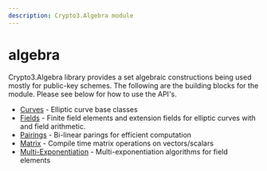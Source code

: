 ```yaml
---
description: Crypto3.Algebra module
---
```


# algebra

Crypto3.Algebra library provides a set algebraic constructions being used mostly for public-key schemes. The following are the building blocks for the module. Please see below for how to use the API's.

* [Curves](manual/curves.md) - Elliptic curve base classes
* [Fields](implementation/field.md) -  Finite field elements and extension fields for elliptic curves with and field arithmetic.
* [Pairings](manual/pairings.md) - Bi-linear parings for efficient computation
* [Matrix](manual/matrix.md) - Compile time matrix operations on vectors/scalars
* [Multi-Exponentiation](manual/multi-exponentiation.md) - Multi-exponentiation algorithms for field elements





##



